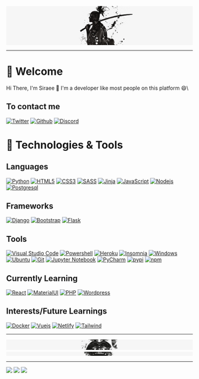 <img align="center" alt="background" src="https://raw.githubusercontent.com/Siraee/Siraee/main/back.png" />

---

# 🤝 Welcome
Hi There, I'm Siraee 👋 I'm a developer like most people on this platform 😄\

## To contact me

[![Twitter](https://img.shields.io/badge/Twitter-1c98eb?style=for-the-badge&logo=twitter&logoColor=white)](https://twitter.com/SiraeeDev)
[![Github](https://img.shields.io/badge/github-0d1117?style=for-the-badge&logo=github&logoColor=white)](https://github.com/Siraee)
[![Discord](https://img.shields.io/badge/Discord-Siraee%232463-5662f6?style=for-the-badge&logo=discord&logoColor=white)](#)

# 📌 Technologies & Tools
## Languages
 
[![Python](https://img.shields.io/badge/python-3670A0?style=for-the-badge&logo=python&logoColor=ffdd54)](https://www.python.org/)
[![HTML5](https://img.shields.io/badge/html5-%23E34F26.svg?style=for-the-badge&logo=html5&logoColor=white)](https://developer.mozilla.org/en-US/docs/Web/HTML)
[![CSS3](https://img.shields.io/badge/css3-%231572B6.svg?style=for-the-badge&logo=css3&logoColor=white)](https://developer.mozilla.org/en-US/docs/Web/CSS)
[![SASS](https://img.shields.io/badge/sass-cf679a?style=for-the-badge&logo=sass&logoColor=white)](https://sass-lang.com/)
[![Jinja](https://img.shields.io/badge/jinja-%23239120.svg?style=for-the-badge&logo=jinja&logoColor=white)](https://jinja.palletsprojects.com/en/3.1.x/)
[![JavaScript](https://img.shields.io/badge/javascript-%23323330.svg?style=for-the-badge&logo=javascript&logoColor=%23F7DF1E)](https://developer.mozilla.org/en-US/docs/Web/JavaScript)
[![Nodejs](https://img.shields.io/badge/node.js-233056.svg?style=for-the-badge&logo=node.js)](https://nodejs.org/en/)
[![Postgresql](https://img.shields.io/badge/postgresql-%23316192.svg?style=for-the-badge&logo=postgresql&logoColor=white)](https://www.postgresql.org/)

## Frameworks

[![Django](https://img.shields.io/badge/Django-%23239120.svg?style=for-the-badge&logo=django&logoColor=white)](https://www.djangoproject.com/)
[![Bootstrap](https://img.shields.io/badge/bootstrap-%23430098.svg?style=for-the-badge&logo=bootstrap&logoColor=white)](https://getbootstrap.com/)
[![Flask](https://img.shields.io/badge/flask-%23000.svg?style=for-the-badge&logo=flask&logoColor=white)](https://flask.palletsprojects.com/en/2.1.x/)

## Tools

[![Visual Studio Code](https://img.shields.io/badge/Visual%20Studio%20Code-0078d7.svg?style=for-the-badge&logo=visual-studio-code&logoColor=white)](https://code.visualstudio.com/)
[![Powershell](https://img.shields.io/badge/Powershell-%23121011.svg?style=for-the-badge&logo=powershell&logoColor=white)](https://en.wikipedia.org/wiki/Windows_PowerShell)
[![Heroku](https://img.shields.io/badge/heroku-%23430098.svg?style=for-the-badge&logo=heroku&logoColor=white)](https://www.heroku.com/)
[![Insomnia](https://img.shields.io/badge/Insomnia-5849b9?style=for-the-badge&logo=insomnia&logoColor=white)](https://insomnia.rest/)
[![Windows](https://img.shields.io/badge/Windows-0078D6?style=for-the-badge&logo=windows&logoColor=white)](https://www.microsoft.com/en-us/windows)
[![Ubuntu](https://img.shields.io/badge/Ubuntu-E95420?style=for-the-badge&logo=ubuntu&logoColor=white)](https://ubuntu.com/)
[![Git](https://img.shields.io/badge/git-%23F05033.svg?style=for-the-badge&logo=git&logoColor=white)](https://git-scm.com/)
[![Jupyter Notebook](https://img.shields.io/badge/jupyter-%23FA0F00.svg?style=for-the-badge&logo=jupyter&logoColor=white)](https://jupyter.org/)
[![PyCharm](https://img.shields.io/badge/pycharm-1fcf88?style=for-the-badge&logo=pycharm&logoColor=white)](https://www.jetbrains.com/pycharm/)
[![pypi](https://img.shields.io/badge/pypi-006dad?style=for-the-badge&logo=pypi&logoColor=white)](https://pypi.org/)
[![npm](https://img.shields.io/badge/npm-c53635?style=for-the-badge&logo=npm&logoColor=white)](https://www.npmjs.com/)

## Currently Learning

[![React](https://img.shields.io/badge/react-%2320232a.svg?style=for-the-badge&logo=react&logoColor=%2361DAFB)](https://reactjs.org/)
[![MaterialUI](https://img.shields.io/badge/material--ui-007FFF.svg?style=for-the-badge&logo=mui&logoColor=white)](https://mui.com/)
[![PHP](https://img.shields.io/badge/php-7A86B8.svg?style=for-the-badge&logo=php&logoColor=white)](https://www.php.net/)
[![Wordpress](https://img.shields.io/badge/wordpress-00769D.svg?style=for-the-badge&logo=wordpress&logoColor=white)](https://wordpress.com/fr/)


## Interests/Future Learnings

[![Docker](https://img.shields.io/badge/docker-%230db7ed.svg?style=for-the-badge&logo=docker&logoColor=white)](https://www.docker.com/)
[![Vuejs](https://img.shields.io/badge/-Vue.js-4fc08d?style=for-the-badge&logo=vuedotjs&logoColor=white)](https://vuejs.org)
[![Netlify](https://img.shields.io/badge/netlify-273bd7?style=for-the-badge&logo=netlify&logoColor=white)](https://www.netlify.com/)
[![Tailwind](https://img.shields.io/badge/tailwind-38bdf8?style=for-the-badge&logo=tailwindcss&logoColor=white)](https://tailwindcss.com/)

---

<img align="center" alt="background" src="https://raw.githubusercontent.com/Siraee/Siraee/main/back-vador.png" />
<img align="center" alt="background" src="https://raw.githubusercontent.com/Siraee/Siraee/main/back-vador1.png" />

---

[![](https://komarev.com/ghpvc/?username=Siraee&color=yellow&style=for-the-badge)](#)
[![](https://img.shields.io/badge/Experience-Junior-green?style=for-the-badge)](#)
[![](https://img.shields.io/badge/Languages-Fran%C3%A7ais%20%2F%20English%20-blue?style=for-the-badge)](#)
